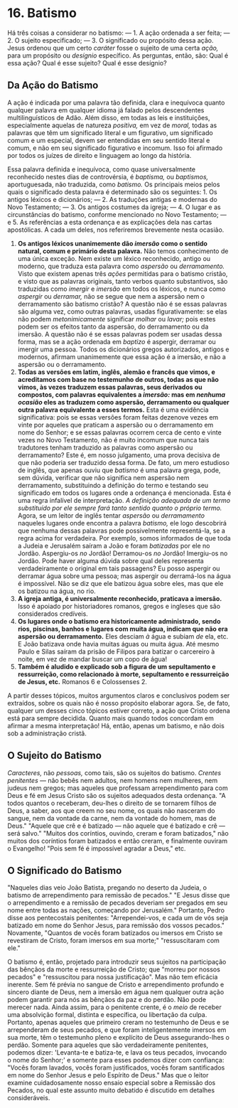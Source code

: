 # 16. Batismo

Há três coisas a considerar no batismo: — 1. A ação ordenada a ser feita; — 2. O sujeito especificado; — 3. O significado ou propósito dessa ação. Jesus ordenou que um certo *caráter* fosse o sujeito de uma certa *ação,* para um propósito ou *desígnio* específico. As perguntas, então, são: Qual é essa ação? Qual é esse sujeito? Qual é esse desígnio?

## Da Ação do Batismo

A ação é indicada por uma palavra tão definida, clara e inequívoca quanto qualquer palavra em qualquer idioma já falado pelos descendentes multilinguísticos de Adão. Além disso, em todas as leis e instituições, especialmente aquelas de natureza *positiva,* em vez de *moral,* todas as palavras que têm um significado literal e um figurativo, um significado comum e um especial, devem ser entendidas em seu sentido literal e comum, e não em seu significado figurativo e incomum. Isso foi afirmado por todos os juízes de direito e linguagem ao longo da história.

Essa palavra definida e inequívoca, como quase universalmente reconhecido nestes dias de controvérsia, é *baptisma,* ou *baptismos,* aportuguesada, não traduzida, como *batismo.* Os principais meios pelos quais o significado desta palavra é determinado são os seguintes: 1. Os antigos léxicos e dicionários; — 2. As traduções antigas e modernas do Novo Testamento; — 3. Os antigos costumes da igreja; — 4. O lugar e as circunstâncias do batismo, conforme mencionado no Novo Testamento; — e 5. As referências a esta ordenança e as explicações dela nas cartas apostólicas. A cada um deles, nos referiremos brevemente nesta ocasião.

1. **Os antigos léxicos unanimemente dão *imersão* como o sentido natural, comum e primário desta palavra.** Não temos conhecimento de uma única exceção. Nem existe um léxico reconhecido, antigo ou moderno, que traduza esta palavra como *aspersão* ou *derramamento.* Visto que existem apenas três *ações* permitidas para o batismo cristão, e visto que as palavras originais, tanto verbos quanto substantivos, são traduzidas como *imergir* e *imersão* em todos os léxicos, e nunca como *aspergir* ou *derramar,* não se segue que nem a aspersão nem o derramamento são batismo cristão? A questão não é se essas palavras são alguma vez, como outras palavras, usadas figurativamente: se elas não podem *metonimicamente* significar *molhar* ou *lavar;* pois estes podem ser os efeitos tanto da aspersão, do derramamento ou da imersão. A questão não é se essas palavras podem ser usadas dessa forma, mas se a ação ordenada em *baptizo* é aspergir, derramar ou imergir uma pessoa. Todos os dicionários gregos autorizados, antigos e modernos, afirmam unanimemente que essa ação é a imersão, e não a aspersão ou o derramamento.
2. **Todas as versões em latim, inglês, alemão e francês que vimos, e acreditamos com base no testemunho de outros, todas as que não vimos, às vezes traduzem essas palavras, seus derivados ou compostos, com palavras equivalentes a *imersão:* mas em *nenhuma ocasião* eles as traduzem como aspersão, derramamento ou qualquer outra palavra equivalente a esses termos.** Esta é uma evidência significativa: pois se essas versões foram feitas dezenove vezes em vinte por aqueles que praticam a aspersão ou o derramamento em nome do Senhor; e se essas palavras ocorrem cerca de cento e vinte vezes no Novo Testamento, não é muito incomum que nunca tais tradutores tenham traduzido as palavras como aspersão ou derramamento? Este é, em nosso julgamento, uma prova decisiva de que não poderia ser traduzido dessa forma. De fato, um mero estudioso de inglês, que apenas ouviu que *batismo* é uma palavra grega, pode, sem dúvida, verificar que não significa nem aspersão nem derramamento, substituindo a definição do termo e testando seu significado em todos os lugares onde a ordenança é mencionada. Esta é uma regra infalível de interpretação. *A definição adequada de um termo substituído por ele sempre fará tanto sentido quanto o próprio termo.* Agora, se um leitor de inglês tentar *aspersão* ou *derramamento* naqueles lugares onde encontra a palavra *batismo,* ele logo descobrirá que nenhuma dessas palavras pode possivelmente representá-la, se a regra acima for verdadeira. Por exemplo, somos informados de que toda a Judeia e Jerusalém saíram a João e foram *batizadas* por ele no Jordão. Aspergiu-os *no* Jordão! Derramou-os *no* Jordão! Imergiu-os no Jordão. Pode haver alguma dúvida sobre qual deles representa verdadeiramente o original em tais passagens? Eu posso aspergir ou derramar água sobre uma pessoa; mas aspergir ou derramá-los na água é impossível. Não se diz que ele batizou água sobre eles, mas que ele os batizou na água, no rio.
3. **A igreja antiga, é universalmente reconhecido, praticava a imersão.** Isso é apoiado por historiadores romanos, gregos e ingleses que são considerados credíveis.
4. **Os lugares onde o batismo era historicamente administrado, sendo rios, piscinas, banhos e lugares com muita água, indicam que não era aspersão ou derramamento.** Eles desciam *à* água e subiam *de* ela, etc. E João batizava onde havia muitas águas ou muita água. Até mesmo Paulo e Silas saíram da prisão de Filipos para batizar o carcereiro à noite, em vez de mandar buscar um copo de água!
5. **Também é aludido e explicado sob a figura de um sepultamento e ressurreição, como relacionado à morte, sepultamento e ressurreição de Jesus, etc.** Romanos 6 e Colossenses 2.

A partir desses tópicos, muitos argumentos claros e conclusivos podem ser extraídos, sobre os quais não é nosso propósito elaborar agora. Se, de fato, qualquer um desses cinco tópicos estiver correto, a ação que Cristo ordena está para sempre decidida. Quanto mais quando todos concordam em afirmar a mesma interpretação! Há, então, apenas um batismo, e não dois sob a administração cristã.

## O Sujeito do Batismo

*Caracteres,* não *pessoas,* como tais, são os sujeitos do batismo. *Crentes penitentes* — não bebês nem adultos, nem homens nem mulheres, nem judeus nem gregos; mas aqueles que professam arrependimento para com Deus e fé em Jesus Cristo são os sujeitos adequados desta ordenança. "A todos quantos o receberam, deu-lhes o direito de se tornarem filhos de Deus, a saber, aos que creem no seu nome, os quais não nasceram do sangue, nem da vontade da carne, nem da vontade do homem, mas de Deus." "Aquele que crê e é batizado — não aquele que é batizado e crê — será salvo." "Muitos dos coríntios, ouvindo, creram e foram batizados," não muitos dos coríntios foram batizados e então creram, e finalmente ouviram o Evangelho! "Pois sem fé é impossível agradar a Deus," etc.

## O Significado do Batismo

"Naqueles dias veio João Batista, pregando no deserto da Judeia, o batismo de arrependimento para remissão de pecados." "E Jesus disse que o arrependimento e a remissão de pecados deveriam ser pregados em seu nome entre todas as nações, começando por Jerusalém." Portanto, Pedro disse aos pentecostais penitentes: "Arrependei-vos, e cada um de vós seja batizado em nome do Senhor Jesus, para remissão dos vossos pecados." Novamente, "Quantos de vocês foram batizados ou imersos em Cristo se revestiram de Cristo, foram imersos em sua morte;" "ressuscitaram com ele."

O batismo é, então, projetado para introduzir seus sujeitos na participação das bênçãos da morte e ressurreição de Cristo; que "morreu por nossos pecados" e "ressuscitou para nossa justificação". Mas não tem eficácia inerente. Sem fé prévia no sangue de Cristo e arrependimento profundo e sincero diante de Deus, nem a imersão em água nem qualquer outra ação podem garantir para nós as bênçãos da paz e do perdão. Não pode merecer nada. Ainda assim, para o penitente crente, é o *meio* de receber uma absolvição formal, distinta e específica, ou libertação da culpa. Portanto, apenas aqueles que primeiro creram no testemunho de Deus e se arrependeram de seus pecados, e que foram inteligentemente imersos em sua morte, têm o testemunho pleno e explícito de Deus assegurando-lhes o perdão. Somente para aqueles que são verdadeiramente penitentes, podemos dizer: 'Levanta-te e batiza-te, e lava os teus pecados, invocando o nome do Senhor;' e somente para esses podemos dizer com confiança: "Vocês foram lavados, vocês foram justificados, vocês foram santificados em nome do Senhor Jesus e pelo Espírito de Deus." Mas que o leitor examine cuidadosamente nosso ensaio especial sobre a Remissão dos Pecados, no qual este assunto muito debatido é discutido em detalhes consideráveis.
